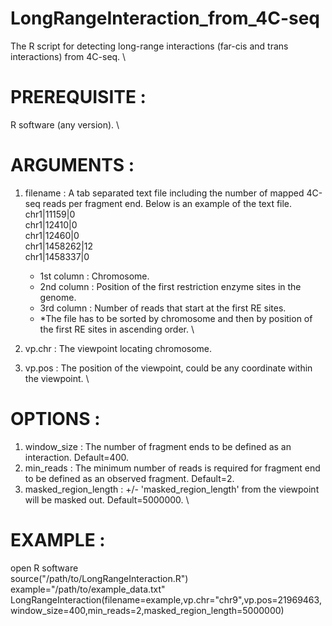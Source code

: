 # LongRangeInteraction_from_4C-seq  
The R script for detecting long-range interactions (far-cis and trans interactions) from 4C-seq.  \
  
# **PREREQUISITE** :  
R software (any version).  \
      
# **ARGUMENTS** :  
1. filename : A tab separated text file including the number of mapped 4C-seq reads per fragment end. Below is an example of the text file.    
    chr1|11159|0  
    chr1|12410|0  
    chr1|12460|0   
    chr1|1458262|12  
    chr1|1458337|0  
   * 1st column : Chromosome.    
   * 2nd column : Position of the first restriction enzyme sites in the genome.    
   * 3rd column : Number of reads that start at the first RE sites.    
   * *The file has to be sorted by chromosome and then by position of the first RE sites in ascending order.   \ 
    
1. vp.chr : The viewpoint locating chromosome.  
1. vp.pos : The position of the viewpoint, could be any coordinate within the viewpoint.  \
      
# **OPTIONS** :  
1. window_size : The number of fragment ends to be defined as an interaction. Default=400.  
1. min_reads : The minimum number of reads is required for fragment end to be defined as an observed fragment. Default=2.  
1. masked_region_length :  +/- 'masked_region_length' from the viewpoint will be masked out. Default=5000000.  \
      
      
# **EXAMPLE** :  
open R software  
source("/path/to/LongRangeInteraction.R")  
example="/path/to/example_data.txt"  
LongRangeInteraction(filename=example,vp.chr="chr9",vp.pos=21969463,window_size=400,min_reads=2,masked_region_length=5000000)  
